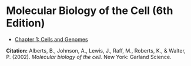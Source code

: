 # Molecular Biology of the Cell (6th Edition)
- [Chapter 1: Cells and Genomes](chapter1.md)


**Citation:** Alberts, B., Johnson, A., Lewis, J., Raff, M., Roberts, K., & Walter, P. (2002). *Molecular biology of the cell.* New York: Garland Science.
